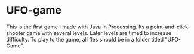 # UFO-game
This is the first game I made with Java in Processing. Its a point-and-click shooter game with several levels. Later levels are timed to increase difficulty.
To play to the game, all fles should be in a folder titled "UFO-Game".
